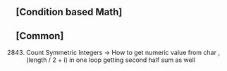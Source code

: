 
[Condition based Math]
--------------------------------------------------------

[Common]
--------------------------------------------------------
2843. Count Symmetric Integers -> How to get numeric value from char , (length / 2 + i) in one loop getting second half sum as well
